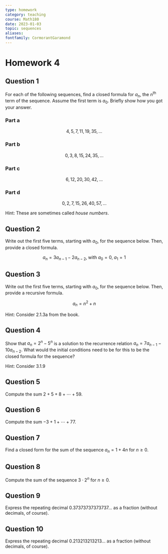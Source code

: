 ```yaml
---
type: homework
category: teaching
course: Math180
date: 2023-01-03
topic: sequences
aliases:
fontfamily: CormorantGaramond
---
```


# Homework 4

## Question 1
For each of the following sequences, find a closed formula for $a_n$, the $n^{\text{th}}$ term of the sequence. Assume the first term is $a_0$. Briefly show how you got your answer.

### Part a

$$4, 5, 7, 11, 19, 35, \dots$$

### Part b

$$0,3,8,15,24,35,\dots$$

### Part c

$$6, 12, 20, 30, 42,\dots$$

### Part d

$$0,2,7,15,26,40,57,\dots$$

Hint: These are sometimes called *house numbers*. 

## Question 2

Write out the first five terms, starting with $a_0$, for the sequence below. Then, provide a closed formula. 

$$a_n = 3a_{n-1} - 2a_{n-2},\;\text{with } a_0 = 0,\; a_1 = 1$$

## Question 3

Write out the first five terms, starting with $a_0$, for the sequence below. Then, provide a recursive formula. 

$$a_n = n^2 + n$$

Hint: Consider 2.1.3a from the book.

## Question 4

Show that $a_n = 2^n - 5^n$ is a solution to the recurrence relation $a_n = 7a_{n-1} - 10a_{n-2}$. What would the initial conditions need to be for this to be the closed formula for the sequence?

Hint: Consider 3.1.9

## Question 5

Compute the sum $2 + 5 + 8 + \cdots + 59$.

## Question 6

Compute the sum $-3 + 1 + \cdots + 77$.

## Question 7

Find a closed form for the sum of the sequence $a_n = 1 + 4n$ for $n\geq0$.


## Question 8

Compute the sum of the sequence $3\cdot 2^n$ for $n\geq0$.


## Question 9

Express the repeating decimal $0.37373737373737\dots$ as a fraction (without decimals, of course).


## Question 10

Express the repeating decimal $0.213213213213\dots$ as a fraction (without decimals, of course).

